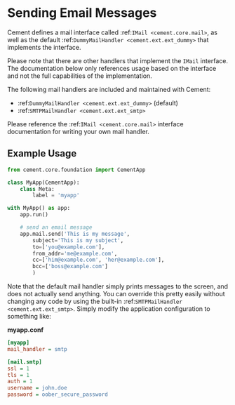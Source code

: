 Sending Email Messages
==============================================================================

Cement defines a mail interface called :ref:`IMail <cement.core.mail>`, as
well as the default :ref:`DummyMailHandler <cement.ext.ext_dummy>` that
implements the interface.

Please note that there are other handlers that implement the `IMail`
interface.  The documentation below only references usage based on the
interface and not the full capabilities of the implementation.

The following mail handlers are included and maintained with Cement:

 * :ref:`DummyMailHandler <cement.ext.ext_dummy>` (default)
 * :ref:`SMTPMailHandler <cement.ext.ext_smtp>`


Please reference the :ref:`IMail <cement.core.mail>` interface documentation
for writing your own mail handler.


Example Usage
------------------------------------------------------------------------------

```python
from cement.core.foundation import CementApp

class MyApp(CementApp):
    class Meta:
        label = 'myapp'

with MyApp() as app:
    app.run()

    # send an email message
    app.mail.send('This is my message',
        subject='This is my subject',
        to=['you@example.com'],
        from_addr='me@example.com',
        cc=['him@example.com', 'her@example.com'],
        bcc=['boss@example.com']
        )
```

Note that the default mail handler simply prints messages to the screen, and
does not actually send anything. You can override this pretty easily without
changing any code by using the built-in
:ref:`SMTPMailHandler <cement.ext.ext_smtp>`.  Simply modify the application
configuration to something like:

**myapp.conf**

```ini
[myapp]
mail_handler = smtp

[mail.smtp]
ssl = 1
tls = 1
auth = 1
username = john.doe
password = oober_secure_password
```
